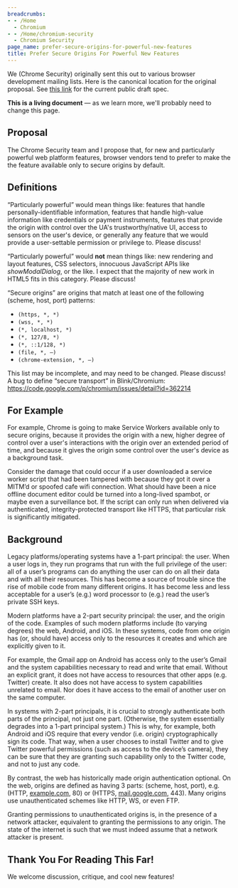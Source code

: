 ```yaml
---
breadcrumbs:
- - /Home
  - Chromium
- - /Home/chromium-security
  - Chromium Security
page_name: prefer-secure-origins-for-powerful-new-features
title: Prefer Secure Origins For Powerful New Features
---
```


We (Chrome Security) originally sent this out to various browser development
mailing lists. Here is the canonical location for the original proposal. See
[this link](https://www.w3.org/TR/powerful-features/) for the current public
draft spec.

**This is a living document** — as we learn more, we'll probably need to change
this page.

## Proposal

The Chrome Security team and I propose that, for new and particularly
powerful web platform features, browser vendors tend to prefer to make
the the feature available only to secure origins by default.

## Definitions

“Particularly powerful” would mean things like: features that handle
personally-identifiable information, features that handle high-value information
like credentials or payment instruments, features that provide the origin with
control over the UA's trustworthy/native UI, access to sensors on the user's
device, or generally any feature that we would provide a user-settable
permission or privilege to. Please discuss!

“Particularly powerful” would **not** mean things like: new rendering and layout
features, CSS selectors, innocuous JavaScript APIs like *showModalDialog*, or
the like. I expect that the majority of new work in HTML5 fits in this category.
Please discuss!

“Secure origins” are origins that match at least one of the following (scheme,
host, port) patterns:

*   `(https, *, *)`
*   `(wss, *, *)`
*   `(*, localhost, *)`
*   `(*, 127/8, *)`
*   `(*, ::1/128, *)`
*   `(file, *, —)`
*   `(chrome-extension, *, —)`

This list may be incomplete, and may need to be changed. Please discuss!
A bug to define “secure transport” in Blink/Chromium:
<https://code.google.com/p/chromium/issues/detail?id=362214>

## For Example

For example, Chrome is going to make Service Workers available only to secure
origins, because it provides the origin with a new, higher degree of control
over a user's interactions with the origin over an extended period of time, and
because it gives the origin some control over the user's device as a background
task.

Consider the damage that could occur if a user downloaded a service worker
script that had been tampered with because they got it over a MITM’d or spoofed
cafe wifi connection. What should have been a nice offline document editor could
be turned into a long-lived spambot, or maybe even a surveillance bot. If the
script can only run when delivered via authenticated, integrity-protected
transport like HTTPS, that particular risk is significantly mitigated.

## Background

Legacy platforms/operating systems have a 1-part principal: the user. When a
user logs in, they run programs that run with the full privilege of the user:
all of a user’s programs can do anything the user can do on all their data and
with all their resources. This has become a source of trouble since the rise of
mobile code from many different origins. It has become less and less acceptable
for a user’s (e.g.) word processor to (e.g.) read the user’s private SSH keys.

Modern platforms have a 2-part security principal: the user, and the origin of
the code. Examples of such modern platforms include (to varying degrees) the
web, Android, and iOS. In these systems, code from one origin has (or, should
have) access only to the resources it creates and which are explicitly given to
it.

For example, the Gmail app on Android has access only to the user’s Gmail and
the system capabilities necessary to read and write that email. Without an
explicit grant, it does not have access to resources that other apps (e.g.
Twitter) create. It also does not have access to system capabilities unrelated
to email. Nor does it have access to the email of another user on the same
computer.

In systems with 2-part principals, it is crucial to strongly authenticate both
parts of the principal, not just one part. (Otherwise, the system essentially
degrades into a 1-part principal system.) This is why, for example, both Android
and iOS require that every vendor (i.e. origin) cryptographically sign its code.
That way, when a user chooses to install Twitter and to give Twitter powerful
permissions (such as access to the device’s camera), they can be sure that they
are granting such capability only to the Twitter code, and not to just any code.

By contrast, the web has historically made origin authentication optional. On
the web, origins are defined as having 3 parts: (scheme, host, port), e.g.
(HTTP, [example.com](http://example.com/), 80) or (HTTPS,
[mail.google.com](http://mail.google.com/), 443). Many origins use
unauthenticated schemes like HTTP, WS, or even FTP.

Granting permissions to unauthenticated origins is, in the presence of a network
attacker, equivalent to granting the permissions to any origin. The state of the
internet is such that we must indeed assume that a network attacker is present.

## Thank You For Reading This Far!

We welcome discussion, critique, and cool new features!
